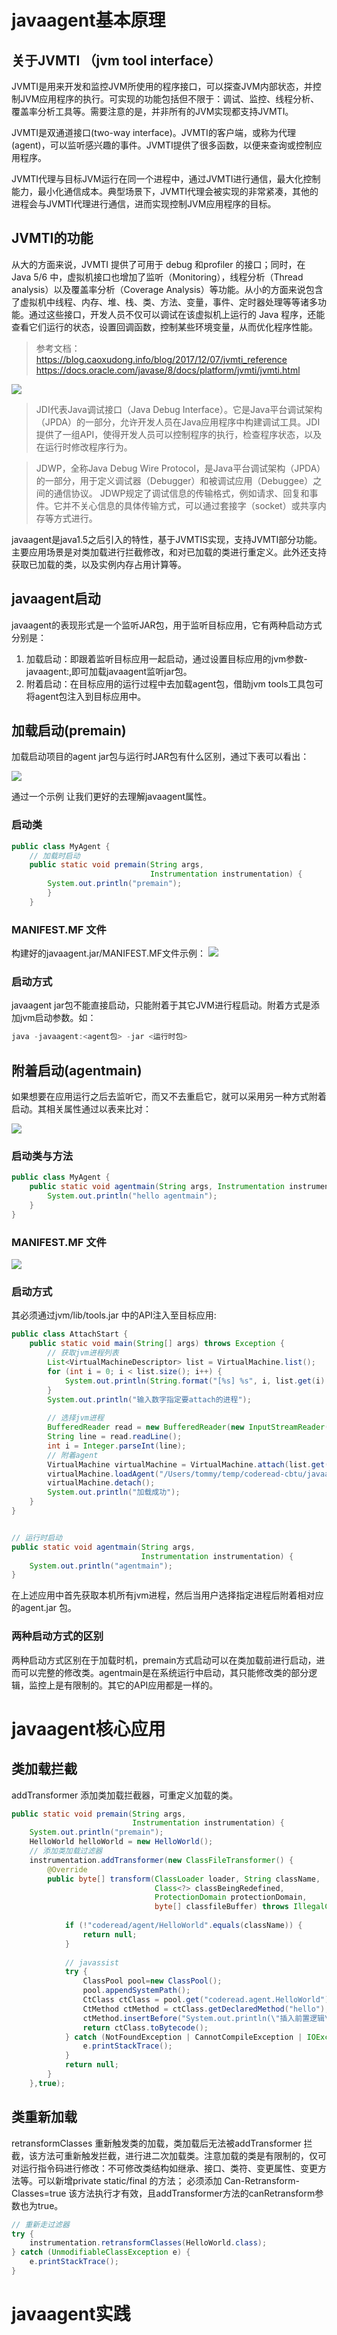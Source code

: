 # javaagent基本原理

## 关于JVMTI （jvm tool interface）

JVMTI是⽤来开发和监控JVM所使⽤的程序接⼝，可以探查JVM内部状态，并控制JVM应⽤程序的执⾏。可实现的功能包括但不限于：调试、监控、线程分析、覆盖率分析⼯具等。需要注意的是，并⾮所有的JVM实现都⽀持JVMTI。

JVMTI是双通道接⼝(two-way interface)。JVMTI的客户端，或称为代理(agent)，可以监听感兴趣的事件。JVMTI提供了很多函数，以便来查询或控制应⽤程序。

JVMTI代理与⽬标JVM运⾏在同⼀个进程中，通过JVMTI进⾏通信，最⼤化控制能⼒，最⼩化通信成本。典型场景下，JVMTI代理会被实现的⾮常紧凑，其他的进程会与JVMTI代理进⾏通信，进⽽实现控制JVM应⽤程序的⽬标。
## JVMTI的功能

从⼤的⽅⾯来说，JVMTI 提供了可⽤于 debug 和profiler 的接⼝；同时，在 Java 5/6 中，虚拟机接⼝也增加了监听（Monitoring），线程分析（Thread analysis）以及覆盖率分析（Coverage Analysis）等功能。从⼩的⽅⾯来说包含了虚拟机中线程、内存、堆、栈、类、⽅法、变量，事件、定时器处理等等诸多功能。通过这些接⼝，开发⼈员不仅可以调试在该虚拟机上运⾏的 Java 程序，还能查看它们运⾏的状态，设置回调函数，控制某些环境变量，从⽽优化程序性能。

> 参考⽂档：
>https://blog.caoxudong.info/blog/2017/12/07/jvmti_reference
>https://docs.oracle.com/javase/8/docs/platform/jvmti/jvmti.html

![](../../youdaonote-images/Pasted%20image%2020240613112926.png)

> JDI代表Java调试接口（Java Debug Interface）。它是Java平台调试架构（JPDA）的一部分，允许开发人员在Java应用程序中构建调试工具。JDI提供了一组API，使得开发人员可以控制程序的执行，检查程序状态，以及在运行时修改程序行为。

> JDWP，全称Java Debug Wire Protocol，是Java平台调试架构（JPDA）的一部分，用于定义调试器（Debugger）和被调试应用（Debuggee）之间的通信协议。
> JDWP规定了调试信息的传输格式，例如请求、回复和事件。它并不关心信息的具体传输方式，可以通过套接字（socket）或共享内存等方式进行。

javaagent是java1.5之后引入的特性，基于JVMTIS实现，支持JVMTI部分功能。主要应用场景是对类加载进行拦截修改，和对已加载的类进行重定义。此外还支持获取已加载的类，以及实例内存占用计算等。

## javaagent启动

javaagent的表现形式是⼀个监听JAR包，⽤于监听⽬标应⽤，它有两种启动⽅式分别是：
1. 加载启动：即跟着监听⽬标应⽤⼀起启动，通过设置⽬标应⽤的jvm参数-javaagent:,即可加载javaagent监听jar包。
2. 附着启动：在⽬标应⽤的运⾏过程中去加载agent包，借助jvm tools⼯具包可将agent包注⼊到⽬标应⽤中。

## 加载启动(premain)

加载启动项⽬的agent jar包与运⾏时JAR包有什么区别，通过下表可以看出：

![](../../youdaonote-images/Pasted%20image%2020240613114549.png)

通过⼀个示例 让我们更好的去理解javaagent属性。

### 启动类
```java
public class MyAgent {  
    // 加载时启动  
    public static void premain(String args,  
                               Instrumentation instrumentation) {  
        System.out.println("premain");
        }
    }
```

### MANIFEST.MF ⽂件

构建好的javaagent.jar/MANIFEST.MF⽂件示例：
![](../../youdaonote-images/Pasted%20image%2020240613114856.png)

### 启动⽅式
javaagent jar包不能直接启动，只能附着于其它JVM进⾏程启动。附着⽅式是添加jvm启动参数。如：
```java
java -javaagent:<agent包> -jar <运行时包>
```

## 附着启动(agentmain)

如果想要在应⽤运⾏之后去监听它，⽽⼜不去重启它，就可以采⽤另⼀种⽅式附着启动。其相关属性通过以表来⽐对：

![](../../youdaonote-images/Pasted%20image%2020240613115123.png)

### 启动类与方法

```java
public class MyAgent {
	public static void agentmain(String args, Instrumentation instrumentatio
		System.out.println("hello agentmain");
	}
}
```

###  MANIFEST.MF ⽂件

![](../../youdaonote-images/Pasted%20image%2020240613115330.png)

### 启动方式

其必须通过jvm/lib/tools.jar 中的API注⼊⾄⽬标应⽤:

```java
public class AttachStart {  
    public static void main(String[] args) throws Exception {  
        // 获取jvm进程列表  
        List<VirtualMachineDescriptor> list = VirtualMachine.list();  
        for (int i = 0; i < list.size(); i++) {  
            System.out.println(String.format("[%s] %s", i, list.get(i).displayName()));  
        }  
        System.out.println("输入数字指定要attach的进程");  
  
        // 选择jvm进程  
        BufferedReader read = new BufferedReader(new InputStreamReader(System.in));  
        String line = read.readLine();  
        int i = Integer.parseInt(line);  
        // 附着agent  
        VirtualMachine virtualMachine = VirtualMachine.attach(list.get(i));  
        virtualMachine.loadAgent("/Users/tommy/temp/coderead-cbtu/javaagent/target/javaagent-1.0-SNAPSHOT.jar","111");  
        virtualMachine.detach();  
        System.out.println("加载成功");  
    }  
}


// 运行时启动  
public static void agentmain(String args,  
                             Instrumentation instrumentation) {  
    System.out.println("agentmain");  
}
```

在上述应⽤中⾸先获取本机所有jvm进程，然后当⽤户选择指定进程后附着相对应的agent.jar
包。

### 两种启动⽅式的区别
两种启动⽅式区别在于加载时机，premain⽅式启动可以在类加载前进⾏启动，进⽽可以完整的修改类。agentmain是在系统运⾏中启动，其只能修改类的部分逻辑，监控上是有限制的。其它的API应⽤都是⼀样的。
# javaagent核⼼应⽤

## 类加载拦截
addTransformer 添加类加载拦截器，可重定义加载的类。
```java
public static void premain(String args,  
                           Instrumentation instrumentation) {  
    System.out.println("premain");  
    HelloWorld helloWorld = new HelloWorld();  
    // 添加类加载过滤器  
    instrumentation.addTransformer(new ClassFileTransformer() {  
        @Override  
        public byte[] transform(ClassLoader loader, String className,  
                                Class<?> classBeingRedefined,  
                                ProtectionDomain protectionDomain,  
                                byte[] classfileBuffer) throws IllegalClassFormatException {  
  
            if (!"coderead/agent/HelloWorld".equals(className)) {  
                return null;  
            }  
  
            // javassist  
            try {  
                ClassPool pool=new ClassPool();  
                pool.appendSystemPath();  
                CtClass ctClass = pool.get("coderead.agent.HelloWorld");  
                CtMethod ctMethod = ctClass.getDeclaredMethod("hello");  
                ctMethod.insertBefore("System.out.println(\"插入前置逻辑\");");  
                return ctClass.toBytecode();  
            } catch (NotFoundException | CannotCompileException | IOException e) {  
                e.printStackTrace();  
            }  
            return null;  
        }  
    },true);
```

## 类重新加载

retransformClasses 重新触发类的加载，类加载后⽆法被addTransformer 拦截，该⽅法可重新触发拦截，进⾏进⼆次加载类。注意加载的类是有限制的，仅可对运⾏指令码进⾏修改：不可修改类结构如继承、接⼝、类符、变更属性、变更⽅法等。可以新增private static/final 的方法； 必须添加 Can-Retransform-Classes=true 该⽅法执⾏才有效，且addTransformer⽅法的canRetransform参数也为true。

```java
// 重新走过滤器  
try {  
    instrumentation.retransformClasses(HelloWorld.class);  
} catch (UnmodifiableClassException e) {  
    e.printStackTrace();  
}
```

###
# javaagent实践